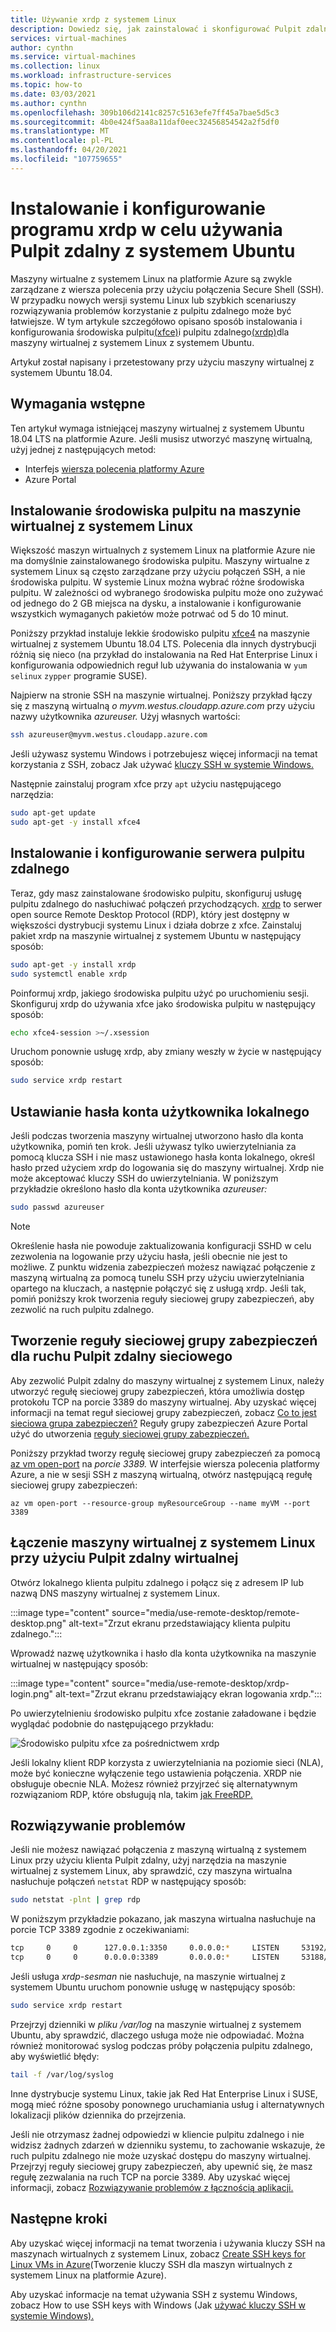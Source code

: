 ```yaml
---
title: Używanie xrdp z systemem Linux
description: Dowiedz się, jak zainstalować i skonfigurować Pulpit zdalny (xrdp) w celu nawiązania połączenia z maszyną wirtualną z systemem Linux na platformie Azure przy użyciu narzędzi graficznych
services: virtual-machines
author: cynthn
ms.service: virtual-machines
ms.collection: linux
ms.workload: infrastructure-services
ms.topic: how-to
ms.date: 03/03/2021
ms.author: cynthn
ms.openlocfilehash: 309b106d2141c8257c5163efe7ff45a7bae5d5c3
ms.sourcegitcommit: 4b0e424f5aa8a11daf0eec32456854542a2f5df0
ms.translationtype: MT
ms.contentlocale: pl-PL
ms.lasthandoff: 04/20/2021
ms.locfileid: "107759655"
---
```

# <a name="install-and-configure-xrdp-to-use-remote-desktop-with-ubuntu"></a>Instalowanie i konfigurowanie programu xrdp w celu używania Pulpit zdalny z systemem Ubuntu

Maszyny wirtualne z systemem Linux na platformie Azure są zwykle zarządzane z wiersza polecenia przy użyciu połączenia Secure Shell (SSH). W przypadku nowych wersji systemu Linux lub szybkich scenariuszy rozwiązywania problemów korzystanie z pulpitu zdalnego może być łatwiejsze. W tym artykule szczegółowo opisano sposób instalowania i konfigurowania środowiska pulpitu[(xfce)](https://www.xfce.org)i pulpitu zdalnego[(xrdp)](http://xrdp.org)dla maszyny wirtualnej z systemem Linux z systemem Ubuntu.

Artykuł został napisany i przetestowany przy użyciu maszyny wirtualnej z systemem Ubuntu 18.04. 

## <a name="prerequisites"></a>Wymagania wstępne

Ten artykuł wymaga istniejącej maszyny wirtualnej z systemem Ubuntu 18.04 LTS na platformie Azure. Jeśli musisz utworzyć maszynę wirtualną, użyj jednej z następujących metod:

- Interfejs [wiersza polecenia platformy Azure](quick-create-cli.md)
- Azure Portal [](quick-create-portal.md)


## <a name="install-a-desktop-environment-on-your-linux-vm"></a>Instalowanie środowiska pulpitu na maszynie wirtualnej z systemem Linux

Większość maszyn wirtualnych z systemem Linux na platformie Azure nie ma domyślnie zainstalowanego środowiska pulpitu. Maszyny wirtualne z systemem Linux są często zarządzane przy użyciu połączeń SSH, a nie środowiska pulpitu. W systemie Linux można wybrać różne środowiska pulpitu. W zależności od wybranego środowiska pulpitu może ono zużywać od jednego do 2 GB miejsca na dysku, a instalowanie i konfigurowanie wszystkich wymaganych pakietów może potrwać od 5 do 10 minut.

Poniższy przykład instaluje lekkie środowisko pulpitu [xfce4](https://www.xfce.org/) na maszynie wirtualnej z systemem Ubuntu 18.04 LTS. Polecenia dla innych dystrybucji różnią się nieco (na przykład do instalowania na Red Hat Enterprise Linux i konfigurowania odpowiednich reguł lub używania do instalowania w `yum` `selinux` `zypper` programie SUSE).

Najpierw na stronie SSH na maszynie wirtualnej. Poniższy przykład łączy się z maszyną wirtualną *o myvm.westus.cloudapp.azure.com* przy użyciu nazwy użytkownika *azureuser.* Użyj własnych wartości:

```bash
ssh azureuser@myvm.westus.cloudapp.azure.com
```

Jeśli używasz systemu Windows i potrzebujesz więcej informacji na temat korzystania z SSH, zobacz Jak używać [kluczy SSH w systemie Windows.](ssh-from-windows.md)

Następnie zainstaluj program xfce przy `apt` użyciu następującego narzędzia:

```bash
sudo apt-get update
sudo apt-get -y install xfce4
```

## <a name="install-and-configure-a-remote-desktop-server"></a>Instalowanie i konfigurowanie serwera pulpitu zdalnego
Teraz, gdy masz zainstalowane środowisko pulpitu, skonfiguruj usługę pulpitu zdalnego do nasłuchiwać połączeń przychodzących. [xrdp](http://xrdp.org) to serwer open source Remote Desktop Protocol (RDP), który jest dostępny w większości dystrybucji systemu Linux i działa dobrze z xfce. Zainstaluj pakiet xrdp na maszynie wirtualnej z systemem Ubuntu w następujący sposób:

```bash
sudo apt-get -y install xrdp
sudo systemctl enable xrdp
```

Poinformuj xrdp, jakiego środowiska pulpitu użyć po uruchomieniu sesji. Skonfiguruj xrdp do używania xfce jako środowiska pulpitu w następujący sposób:

```bash
echo xfce4-session >~/.xsession
```

Uruchom ponownie usługę xrdp, aby zmiany weszły w życie w następujący sposób:

```bash
sudo service xrdp restart
```


## <a name="set-a-local-user-account-password"></a>Ustawianie hasła konta użytkownika lokalnego
Jeśli podczas tworzenia maszyny wirtualnej utworzono hasło dla konta użytkownika, pomiń ten krok. Jeśli używasz tylko uwierzytelniania za pomocą klucza SSH i nie masz ustawionego hasła konta lokalnego, określ hasło przed użyciem xrdp do logowania się do maszyny wirtualnej. Xrdp nie może akceptować kluczy SSH do uwierzytelniania. W poniższym przykładzie określono hasło dla konta użytkownika *azureuser:*

```bash
sudo passwd azureuser
```

> [!NOTE]
> Określenie hasła nie powoduje zaktualizowania konfiguracji SSHD w celu zezwolenia na logowanie przy użyciu hasła, jeśli obecnie nie jest to możliwe. Z punktu widzenia zabezpieczeń możesz nawiązać połączenie z maszyną wirtualną za pomocą tunelu SSH przy użyciu uwierzytelniania opartego na kluczach, a następnie połączyć się z usługą xrdp. Jeśli tak, pomiń poniższy krok tworzenia reguły sieciowej grupy zabezpieczeń, aby zezwolić na ruch pulpitu zdalnego.


## <a name="create-a-network-security-group-rule-for-remote-desktop-traffic"></a>Tworzenie reguły sieciowej grupy zabezpieczeń dla ruchu Pulpit zdalny sieciowego
Aby zezwolić Pulpit zdalny do maszyny wirtualnej z systemem Linux, należy utworzyć regułę sieciowej grupy zabezpieczeń, która umożliwia dostęp protokołu TCP na porcie 3389 do maszyny wirtualnej. Aby uzyskać więcej informacji na temat reguł sieciowej grupy zabezpieczeń, zobacz [Co to jest sieciowa grupa zabezpieczeń?](../../virtual-network/network-security-groups-overview.md) Reguły grupy zabezpieczeń Azure Portal użyć do utworzenia [reguły sieciowej grupy zabezpieczeń.](../windows/nsg-quickstart-portal.md)

Poniższy przykład tworzy regułę sieciowej grupy zabezpieczeń za pomocą [az vm open-port](/cli/azure/vm#az_vm_open_port) na *porcie 3389.* W interfejsie wiersza polecenia platformy Azure, a nie w sesji SSH z maszyną wirtualną, otwórz następującą regułę sieciowej grupy zabezpieczeń:

```azurecli
az vm open-port --resource-group myResourceGroup --name myVM --port 3389
```


## <a name="connect-your-linux-vm-with-a-remote-desktop-client"></a>Łączenie maszyny wirtualnej z systemem Linux przy użyciu Pulpit zdalny wirtualnej

Otwórz lokalnego klienta pulpitu zdalnego i połącz się z adresem IP lub nazwą DNS maszyny wirtualnej z systemem Linux. 

:::image type="content" source="media/use-remote-desktop/remote-desktop.png" alt-text="Zrzut ekranu przedstawiający klienta pulpitu zdalnego.":::

Wprowadź nazwę użytkownika i hasło dla konta użytkownika na maszynie wirtualnej w następujący sposób:

:::image type="content" source="media/use-remote-desktop/xrdp-login.png" alt-text="Zrzut ekranu przedstawiający ekran logowania xrdp.":::

Po uwierzytelnieniu środowisko pulpitu xfce zostanie załadowane i będzie wyglądać podobnie do następującego przykładu:

![Środowisko pulpitu xfce za pośrednictwem xrdp](./media/use-remote-desktop/xfce-desktop-environment.png)

Jeśli lokalny klient RDP korzysta z uwierzytelniania na poziomie sieci (NLA), może być konieczne wyłączenie tego ustawienia połączenia. XRDP nie obsługuje obecnie NLA. Możesz również przyjrzeć się alternatywnym rozwiązaniom RDP, które obsługują nla, takim [jak FreeRDP.](https://www.freerdp.com)


## <a name="troubleshoot"></a>Rozwiązywanie problemów
Jeśli nie możesz nawiązać połączenia z maszyną wirtualną z systemem Linux przy użyciu klienta Pulpit zdalny, użyj narzędzia na maszynie wirtualnej z systemem Linux, aby sprawdzić, czy maszyna wirtualna nasłuchuje połączeń `netstat` RDP w następujący sposób:

```bash
sudo netstat -plnt | grep rdp
```

W poniższym przykładzie pokazano, jak maszyna wirtualna nasłuchuje na porcie TCP 3389 zgodnie z oczekiwaniami:

```bash
tcp     0     0      127.0.0.1:3350     0.0.0.0:*     LISTEN     53192/xrdp-sesman
tcp     0     0      0.0.0.0:3389       0.0.0.0:*     LISTEN     53188/xrdp
```

Jeśli usługa *xrdp-sesman* nie nasłuchuje, na maszynie wirtualnej z systemem Ubuntu uruchom ponownie usługę w następujący sposób:

```bash
sudo service xrdp restart
```

Przejrzyj dzienniki w *pliku /var/log* na maszynie wirtualnej z systemem Ubuntu, aby sprawdzić, dlaczego usługa może nie odpowiadać. Można również monitorować syslog podczas próby połączenia pulpitu zdalnego, aby wyświetlić błędy:

```bash
tail -f /var/log/syslog
```

Inne dystrybucje systemu Linux, takie jak Red Hat Enterprise Linux i SUSE, mogą mieć różne sposoby ponownego uruchamiania usług i alternatywnych lokalizacji plików dziennika do przejrzenia.

Jeśli nie otrzymasz żadnej odpowiedzi w kliencie pulpitu zdalnego i nie widzisz żadnych zdarzeń w dzienniku systemu, to zachowanie wskazuje, że ruch pulpitu zdalnego nie może uzyskać dostępu do maszyny wirtualnej. Przejrzyj reguły sieciowej grupy zabezpieczeń, aby upewnić się, że masz regułę zezwalania na ruch TCP na porcie 3389. Aby uzyskać więcej informacji, zobacz [Rozwiązywanie problemów z łącznością aplikacji.](/troubleshoot/azure/virtual-machines/troubleshoot-app-connection)


## <a name="next-steps"></a>Następne kroki
Aby uzyskać więcej informacji na temat tworzenia i używania kluczy SSH na maszynach wirtualnych z systemem Linux, zobacz [Create SSH keys for Linux VMs in Azure](mac-create-ssh-keys.md)(Tworzenie kluczy SSH dla maszyn wirtualnych z systemem Linux na platformie Azure).

Aby uzyskać informacje na temat używania SSH z systemu Windows, zobacz How to use SSH keys with Windows (Jak [używać kluczy SSH w systemie Windows).](ssh-from-windows.md)